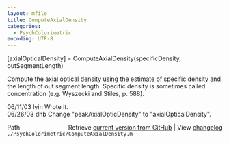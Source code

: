 ```yaml
---
layout: mfile
title: ComputeAxialDensity
categories:
  - PsychColorimetric
encoding: UTF-8
---
```


[axialOpticalDensity] = ComputeAxialDensity(specificDensity, outSegmentLength)  

Compute the axial optical density using the estimate of specific density and  
the length of out segment length.  Specific density is sometimes called  
concentration (e.g. Wyszecki and Stiles, p. 588).  

06/11/03 lyin Wrote it.  
06/26/03 dhb    Change "peakAxialOpticDensity" to "axialOpticalDensity".  


<div class="code_header" style="text-align:right;">
  <span style="float:left;">Path&nbsp;&nbsp;</span> <span class="counter">Retrieve <a href=
  "https://raw.github.com/Psychtoolbox-3/Psychtoolbox-3/beta/./PsychColorimetric/ComputeAxialDensity.m">current version from GitHub</a> | View <a href=
  "https://github.com/Psychtoolbox-3/Psychtoolbox-3/commits/beta/./PsychColorimetric/ComputeAxialDensity.m">changelog</a></span>
</div>
<div class="code">
  <code>./PsychColorimetric/ComputeAxialDensity.m</code>
</div>

